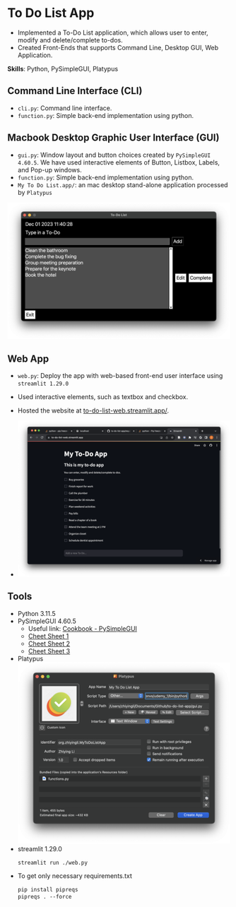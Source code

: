 # To Do List App

* Implemented a To-Do List application, which allows user to enter, modify and delete/complete to-dos.
* Created Front-Ends that supports Command Line, Desktop GUI, Web Application.

**Skills**: Python, PySimpleGUI, Platypus

## Command Line Interface (CLI)

- `cli.py`: Command line interface. 
- `function.py`:  Simple back-end implementation using python. 

## Macbook Desktop Graphic User Interface (GUI)

- `gui.py`: Window layout and button choices created by `PySimpleGUI 4.60.5`. We have used interactive elements of Button, Listbox, Labels, and Pop-up windows.
- `function.py`:  Simple back-end implementation using python. 
- `My To Do List.app/`: an mac desktop stand-alone application processed by `Platypus`

![gui-example.png](./images/gui-example.png)

## Web App

- `web.py`: Deploy the app with web-based front-end user interface using `streamlit 1.29.0`
- Used interactive elements, such as textbox and checkbox. 
- Hosted the website at [to-do-list-web.streamlit.app/](https://to-do-list-web.streamlit.app/). 

- ![web-example.png](./images/web-example.png)

## Tools

* Python 3.11.5
* PySimpleGUI 4.60.5
  * Useful link: [Cookbook - PySimpleGUI](https://www.pysimplegui.org/en/latest/cookbook/)
  * [Cheet Sheet 1](./images/cheat_sheet1.jpg)
  * [Cheet Sheet 2](./images/cheat_sheet2.jpg)
  * [Cheet Sheet 3](./images/cheat_sheet3.jpg)
* Platypus
  ![Screenshot 2023-12-01 at 11.13.17.png](./images/platypus.png)
* streamlit 1.29.0
  ```
  streamlit run ./web.py 
  ```
* To get only necessary requirements.txt
  ```
  pip install pipreqs
  pipreqs . --force
  ```
